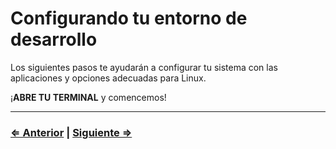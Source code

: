 ﻿# Configurando tu entorno de desarrollo

Los siguientes pasos te ayudarán a configurar tu sistema con las aplicaciones y opciones adecuadas para Linux.

¡**ABRE TU TERMINAL** y comencemos!

---

### [⇐ Anterior](../../README.md) | [Siguiente ⇒](./1-environment.md)

